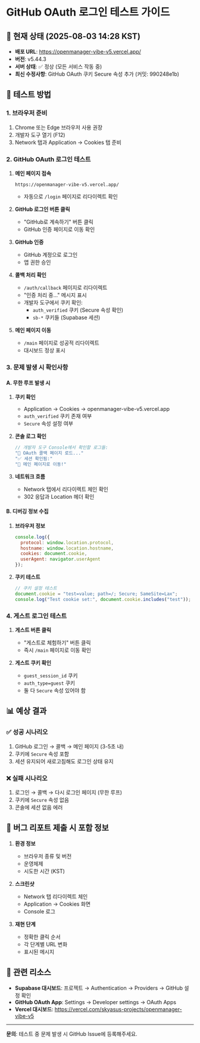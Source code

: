 # GitHub OAuth 로그인 테스트 가이드

## 📍 현재 상태 (2025-08-03 14:28 KST)

- **배포 URL**: https://openmanager-vibe-v5.vercel.app/
- **버전**: v5.44.3
- **서버 상태**: ✅ 정상 (모든 서비스 작동 중)
- **최신 수정사항**: GitHub OAuth 쿠키 Secure 속성 추가 (커밋: 990248e1b)

## 🧪 테스트 방법

### 1. 브라우저 준비

1. Chrome 또는 Edge 브라우저 사용 권장
2. 개발자 도구 열기 (F12)
3. Network 탭과 Application → Cookies 탭 준비

### 2. GitHub OAuth 로그인 테스트

1. **메인 페이지 접속**
   ```
   https://openmanager-vibe-v5.vercel.app/
   ```
   - 자동으로 `/login` 페이지로 리다이렉트 확인

2. **GitHub 로그인 버튼 클릭**
   - "GitHub로 계속하기" 버튼 클릭
   - GitHub 인증 페이지로 이동 확인

3. **GitHub 인증**
   - GitHub 계정으로 로그인
   - 앱 권한 승인

4. **콜백 처리 확인**
   - `/auth/callback` 페이지로 리다이렉트
   - "인증 처리 중..." 메시지 표시
   - 개발자 도구에서 쿠키 확인:
     - `auth_verified` 쿠키 (Secure 속성 확인)
     - `sb-*` 쿠키들 (Supabase 세션)

5. **메인 페이지 이동**
   - `/main` 페이지로 성공적 리다이렉트
   - 대시보드 정상 표시

### 3. 문제 발생 시 확인사항

#### A. 무한 루프 발생 시

1. **쿠키 확인**
   - Application → Cookies → openmanager-vibe-v5.vercel.app
   - `auth_verified` 쿠키 존재 여부
   - `Secure` 속성 설정 여부

2. **콘솔 로그 확인**
   ```javascript
   // 개발자 도구 Console에서 확인할 로그들:
   "🔐 OAuth 콜백 페이지 로드..."
   "✅ 세션 확인됨:"
   "🚀 메인 페이지로 이동!"
   ```

3. **네트워크 흐름**
   - Network 탭에서 리다이렉트 체인 확인
   - 302 응답과 Location 헤더 확인

#### B. 디버깅 정보 수집

1. **브라우저 정보**
   ```javascript
   console.log({
     protocol: window.location.protocol,
     hostname: window.location.hostname,
     cookies: document.cookie,
     userAgent: navigator.userAgent
   });
   ```

2. **쿠키 테스트**
   ```javascript
   // 쿠키 설정 테스트
   document.cookie = "test=value; path=/; Secure; SameSite=Lax";
   console.log("Test cookie set:", document.cookie.includes("test"));
   ```

### 4. 게스트 로그인 테스트

1. **게스트 버튼 클릭**
   - "게스트로 체험하기" 버튼 클릭
   - 즉시 `/main` 페이지로 이동 확인

2. **게스트 쿠키 확인**
   - `guest_session_id` 쿠키
   - `auth_type=guest` 쿠키
   - 둘 다 `Secure` 속성 있어야 함

## 📊 예상 결과

### ✅ 성공 시나리오

1. GitHub 로그인 → 콜백 → 메인 페이지 (3-5초 내)
2. 쿠키에 `Secure` 속성 포함
3. 세션 유지되어 새로고침해도 로그인 상태 유지

### ❌ 실패 시나리오

1. 로그인 → 콜백 → 다시 로그인 페이지 (무한 루프)
2. 쿠키에 `Secure` 속성 없음
3. 콘솔에 세션 없음 에러

## 🐛 버그 리포트 제출 시 포함 정보

1. **환경 정보**
   - 브라우저 종류 및 버전
   - 운영체제
   - 시도한 시간 (KST)

2. **스크린샷**
   - Network 탭 리다이렉트 체인
   - Application → Cookies 화면
   - Console 로그

3. **재현 단계**
   - 정확한 클릭 순서
   - 각 단계별 URL 변화
   - 표시된 메시지

## 🔗 관련 리소스

- **Supabase 대시보드**: 프로젝트 → Authentication → Providers → GitHub 설정 확인
- **GitHub OAuth App**: Settings → Developer settings → OAuth Apps
- **Vercel 대시보드**: https://vercel.com/skyasus-projects/openmanager-vibe-v5

---

**문의**: 테스트 중 문제 발생 시 GitHub Issue에 등록해주세요.